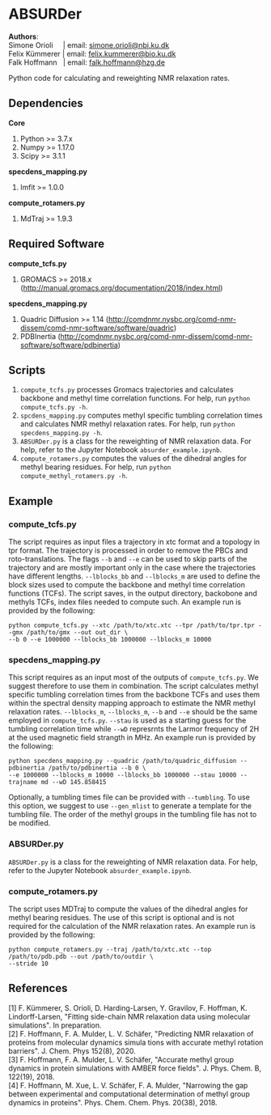 # ABSURDer
**Authors**:  
Simone Orioli&nbsp; &nbsp; &nbsp;| email: simone.orioli@nbi.ku.dk      
Felix K&uuml;mmerer | email: felix.kummerer@bio.ku.dk  
Falk Hoffmann&nbsp; &nbsp;| email: falk.hoffmann@hzg.de   

Python code for calculating and reweighting NMR relaxation rates.

## Dependencies
**Core**
1. Python >= 3.7.x
2. Numpy >= 1.17.0
3. Scipy >= 3.1.1  

**specdens_mapping.py**
1. lmfit >= 1.0.0

**compute_rotamers.py**
1. MdTraj >= 1.9.3

## Required Software
**compute_tcfs.py**
1. GROMACS >= 2018.x (http://manual.gromacs.org/documentation/2018/index.html)

**specdens_mapping.py**
1. Quadric Diffusion >= 1.14 (http://comdnmr.nysbc.org/comd-nmr-dissem/comd-nmr-software/software/quadric) 
2. PDBInertia (http://comdnmr.nysbc.org/comd-nmr-dissem/comd-nmr-software/software/pdbinertia)

## Scripts
1. `compute_tcfs.py` processes Gromacs trajectories and calculates backbone and methyl time correlation functions.
For help, run `python compute_tcfs.py -h`.
2. `spcdens_mapping.py` computes methyl specific tumbling correlation times and calculates NMR methyl
relaxation rates. For help, run `python specdens_mapping.py -h`.
3. `ABSURDer.py` is a class for the reweighting of NMR relaxation data. For help, refer to the Jupyter Notebook
`absurder_example.ipynb`.
4. `compute_rotamers.py` computes the values of the dihedral angles for methyl bearing residues.
For help, run `python compute_methyl_rotamers.py -h`.

## Example
### compute_tcfs.py
The script requires as input files a trajectory in xtc format and a topology in tpr format. The trajectory is
processed in order to remove the PBCs and roto-translations. The flags `--b` and `--e` can be used to skip
parts of the trajectory and are mostly important only in the case where the trajectories have different lengths.
`--lblocks_bb` and `--lblocks_m` are used to define the block sizes used to compute the backbone and methyl
time correlation functions (TCFs). The script saves, in the output directory, backobone and methyls TCFs, index files
needed to compute such. An example run is provided by the following:
```
python compute_tcfs.py --xtc /path/to/xtc.xtc --tpr /path/to/tpr.tpr --gmx /path/to/gmx --out out_dir \
--b 0 --e 1000000 --lblocks_bb 1000000 --lblocks_m 10000
```

### specdens_mapping.py
This script requires as an input most of the outputs of `compute_tcfs.py`. We suggest therefore to use them
in combination. The script calculates methyl specific tumbling correlation times from the backbone TCFs and
uses them within the spectral density mapping approach to estimate the NMR methyl relaxation rates.
`--lblocks_m`, `--lblocks_m`, `--b` and `--e` should be the same employed
in `compute_tcfs.py`. `--stau` is used as a starting guess for the tumbling correlation time while `--wD`
represrnts the Larmor frequency of 2H at the used magnetic field strangth in MHz. An example run is provided
by the following:
```
python specdens_mapping.py --quadric /path/to/quadric_diffusion --pdbinertia /path/to/pdbinertia --b 0 \
--e 1000000 --lblocks_m 10000 --lblocks_bb 1000000 --stau 10000 --trajname md --wD 145.858415
```
Optionally, a tumbling times file can be provided with `--tumbling`. To use this option, we suggest to use
`--gen_mlist` to generate a template for the tumbling file. The order of the methyl groups in the tumbling
file has not to be modified.

### ABSURDer.py
`ABSURDer.py` is a class for the reweighting of NMR relaxation data. For help, refer to the Jupyter Notebook
`absurder_example.ipynb`.

### compute_rotamers.py
The script uses MDTraj to compute the values of the dihedral angles for methyl bearing residues. The use of
this script is optional and is not required for the calculation of the NMR relaxation rates. An example run
is provided by the following:
```
python compute_rotamers.py --traj /path/to/xtc.xtc --top /path/to/pdb.pdb --out /path/to/outdir \
--stride 10
```

## References
[1] F. K&uuml;mmerer, S. Orioli, D. Harding-Larsen, Y. Gravilov, F. Hoffman, K. Lindorff-Larsen,
 "Fitting side-chain NMR relaxation data using molecular simulations". In preparation.  
[2] F. Hoffmann, F. A. Mulder, L. V. Schäfer, "Predicting NMR relaxation of proteins from molecular dynamics
simula tions with accurate methyl rotation barriers". J. Chem. Phys 152(8), 2020.  
[3] F. Hoffmann, F. A. Mulder, L. V. Schäfer, "Accurate methyl group dynamics in protein simulations
with AMBER force fields". J. Phys. Chem. B, 122(19), 2018.  
[4] F. Hoffmann, M. Xue, L. V. Schäfer, F. A. Mulder, "Narrowing the gap between experimental and
computational determination of methyl group dynamics in proteins". Phys. Chem. Chem. Phys. 20(38), 2018.
